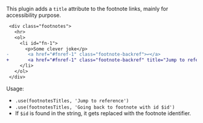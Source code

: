 This plugin adds a `title` attribute to the footnote links, mainly for accessibility purpose.

```diff
 <div class="footnotes">
   <hr>
   <ol>
     <li id="fn-1">
       <p>Some clever joke</p>
-       <a href="#fnref-1" class="footnote-backref">↩</a>
+       <a href="#fnref-1" class="footnote-backref" title="Jump to reference">↩</a>
     </li>
   </ol>
 </div>
```

Usage:

* `.use(footnotesTitles, 'Jump to reference')`
* `.use(footnotesTitles, 'Going back to footnote with id $id')`
* If `$id` is found in the string, it gets replaced with the footnote identifier.
